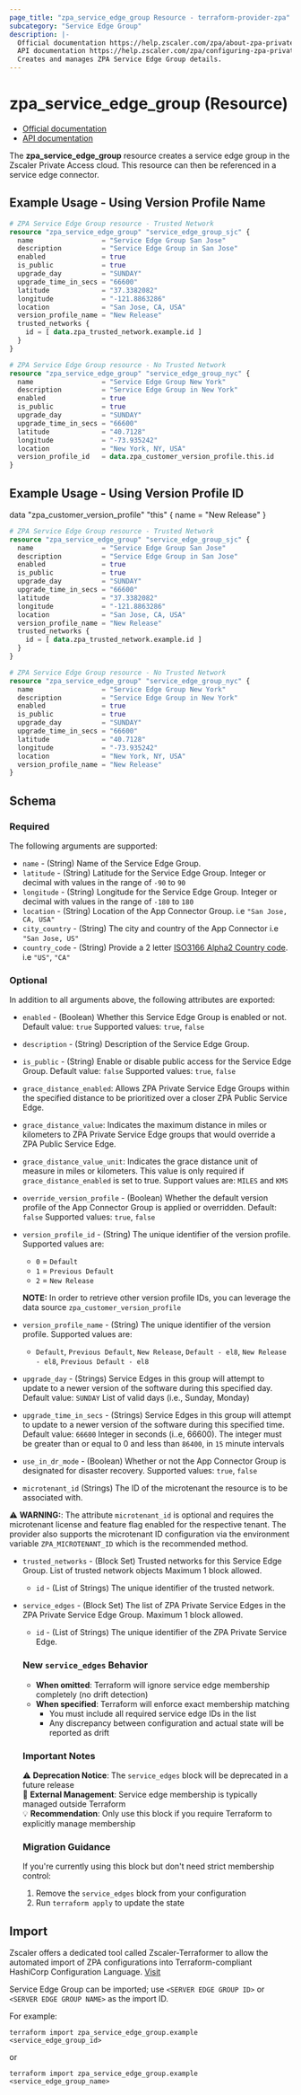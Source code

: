 ```yaml
---
page_title: "zpa_service_edge_group Resource - terraform-provider-zpa"
subcategory: "Service Edge Group"
description: |-
  Official documentation https://help.zscaler.com/zpa/about-zpa-private-service-edge-groups
  API documentation https://help.zscaler.com/zpa/configuring-zpa-private-service-edge-groups-using-api
  Creates and manages ZPA Service Edge Group details.
---
```


# zpa_service_edge_group (Resource)

* [Official documentation](https://help.zscaler.com/zpa/about-zpa-private-service-edge-groups)
* [API documentation](https://help.zscaler.com/zpa/configuring-zpa-private-service-edge-groups-using-api)

The **zpa_service_edge_group** resource creates a service edge group in the Zscaler Private Access cloud. This resource can then be referenced in a service edge connector.

## Example Usage - Using Version Profile Name

```terraform
# ZPA Service Edge Group resource - Trusted Network
resource "zpa_service_edge_group" "service_edge_group_sjc" {
  name                 = "Service Edge Group San Jose"
  description          = "Service Edge Group in San Jose"
  enabled              = true
  is_public            = true
  upgrade_day          = "SUNDAY"
  upgrade_time_in_secs = "66600"
  latitude             = "37.3382082"
  longitude            = "-121.8863286"
  location             = "San Jose, CA, USA"
  version_profile_name = "New Release"
  trusted_networks {
    id = [ data.zpa_trusted_network.example.id ]
  }
}
```

```terraform
# ZPA Service Edge Group resource - No Trusted Network
resource "zpa_service_edge_group" "service_edge_group_nyc" {
  name                 = "Service Edge Group New York"
  description          = "Service Edge Group in New York"
  enabled              = true
  is_public            = true
  upgrade_day          = "SUNDAY"
  upgrade_time_in_secs = "66600"
  latitude             = "40.7128"
  longitude            = "-73.935242"
  location             = "New York, NY, USA"
  version_profile_id   = data.zpa_customer_version_profile.this.id 
}
```

## Example Usage - Using Version Profile ID

data "zpa_customer_version_profile" "this" {
  name = "New Release"
}

```terraform
# ZPA Service Edge Group resource - Trusted Network
resource "zpa_service_edge_group" "service_edge_group_sjc" {
  name                 = "Service Edge Group San Jose"
  description          = "Service Edge Group in San Jose"
  enabled              = true
  is_public            = true
  upgrade_day          = "SUNDAY"
  upgrade_time_in_secs = "66600"
  latitude             = "37.3382082"
  longitude            = "-121.8863286"
  location             = "San Jose, CA, USA"
  version_profile_name = "New Release"
  trusted_networks {
    id = [ data.zpa_trusted_network.example.id ]
  }
}
```

```terraform
# ZPA Service Edge Group resource - No Trusted Network
resource "zpa_service_edge_group" "service_edge_group_nyc" {
  name                 = "Service Edge Group New York"
  description          = "Service Edge Group in New York"
  enabled              = true
  is_public            = true
  upgrade_day          = "SUNDAY"
  upgrade_time_in_secs = "66600"
  latitude             = "40.7128"
  longitude            = "-73.935242"
  location             = "New York, NY, USA"
  version_profile_name = "New Release"
}
```

## Schema

### Required

The following arguments are supported:

- `name` - (String) Name of the Service Edge Group.
- `latitude` - (String) Latitude for the Service Edge Group. Integer or decimal with values in the range of `-90` to `90`
- `longitude` - (String) Longitude for the Service Edge Group. Integer or decimal with values in the range of `-180` to `180`
- `location` - (String) Location of the App Connector Group. i.e ``"San Jose, CA, USA"``
- `city_country` - (String) The city and country of the App Connector i.e ``"San Jose, US"``
- `country_code` - (String) Provide a 2 letter [ISO3166 Alpha2 Country code](https://en.wikipedia.org/wiki/List_of_ISO_3166_country_codes). i.e ``"US"``, ``"CA"``

### Optional

In addition to all arguments above, the following attributes are exported:

- `enabled` - (Boolean) Whether this Service Edge Group is enabled or not. Default value: `true` Supported values: `true`, `false`
- `description` - (String) Description of the Service Edge Group.
- `is_public` - (String) Enable or disable public access for the Service Edge Group. Default value: `false` Supported values: `true`, `false`

- `grace_distance_enabled`: Allows ZPA Private Service Edge Groups within the specified distance to be prioritized over a closer ZPA Public Service Edge.
- `grace_distance_value`: Indicates the maximum distance in miles or kilometers to ZPA Private Service Edge groups that would override a ZPA Public Service Edge.
- `grace_distance_value_unit`: Indicates the grace distance unit of measure in miles or kilometers. This value is only required if `grace_distance_enabled` is set to true. Support values are: `MILES` and `KMS`

- `override_version_profile` - (Boolean) Whether the default version profile of the App Connector Group is applied or overridden. Default: `false` Supported values: `true`, `false`

- `version_profile_id` - (String) The unique identifier of the version profile. Supported values are:
  - ``0`` = ``Default``
  - ``1`` = ``Previous Default``
  - ``2`` = ``New Release``

  **NOTE:** In order to retrieve other version profile IDs, you can leverage the data source `zpa_customer_version_profile`

- `version_profile_name` - (String) The unique identifier of the version profile. Supported values are:
  - ``Default``, ``Previous Default``, ``New Release``, ``Default - el8``, ``New Release - el8``, ``Previous Default - el8``

- `upgrade_day` - (Strings) Service Edges in this group will attempt to update to a newer version of the software during this specified day. Default value: `SUNDAY` List of valid days (i.e., Sunday, Monday)
- `upgrade_time_in_secs` - (Strings) Service Edges in this group will attempt to update to a newer version of the software during this specified time. Default value: `66600` Integer in seconds (i..e, 66600). The integer must be greater than or equal to 0 and less than `86400`, in `15` minute intervals
- `use_in_dr_mode` - (Boolean) Whether or not the App Connector Group is designated for disaster recovery. Supported values: `true`, `false`
- `microtenant_id` (Strings) The ID of the microtenant the resource is to be associated with.

⚠️ **WARNING:**: The attribute ``microtenant_id`` is optional and requires the microtenant license and feature flag enabled for the respective tenant. The provider also supports the microtenant ID configuration via the environment variable `ZPA_MICROTENANT_ID` which is the recommended method.

- `trusted_networks` - (Block Set) Trusted networks for this Service Edge Group. List of trusted network objects Maximum 1 block allowed.
    - `id` - (List of Strings) The unique identifier of the trusted network.

- `service_edges` - (Block Set) The list of ZPA Private Service Edges in the ZPA Private Service Edge Group. Maximum 1 block allowed.
    - `id` - (List of Strings) The unique identifier of the ZPA Private Service Edge.

  ### New `service_edges` Behavior
  - **When omitted**: Terraform will ignore service edge membership completely (no drift detection)
  - **When specified**: Terraform will enforce exact membership matching
    - You must include all required service edge IDs in the list
    - Any discrepancy between configuration and actual state will be reported as drift

  ### Important Notes
  ⚠️ **Deprecation Notice**: The `service_edges` block will be deprecated in a future release  
  🔧 **External Management**: Service edge membership is typically managed outside Terraform  
  💡 **Recommendation**: Only use this block if you require Terraform to explicitly manage membership

  ### Migration Guidance
  If you're currently using this block but don't need strict membership control:
  1. Remove the `service_edges` block from your configuration
  2. Run `terraform apply` to update the state

## Import

Zscaler offers a dedicated tool called Zscaler-Terraformer to allow the automated import of ZPA configurations into Terraform-compliant HashiCorp Configuration Language.
[Visit](https://github.com/zscaler/zscaler-terraformer)

Service Edge Group can be imported; use `<SERVER EDGE GROUP ID>` or `<SERVER EDGE GROUP NAME>` as the import ID.

For example:

```shell
terraform import zpa_service_edge_group.example <service_edge_group_id>
```

or

```shell
terraform import zpa_service_edge_group.example <service_edge_group_name>
```
